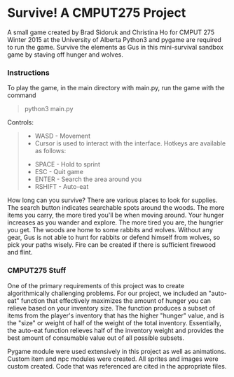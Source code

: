 # Survive! A CMPUT275 Project
A small game created by Brad Sidoruk and Christina Ho for CMPUT 275 Winter 2015 at the University of Alberta 
Python3 and pygame are required to run the game. Survive the elements as Gus in this mini-survival sandbox game by staving off hunger and wolves.

### Instructions
To play the game, in the main directory with main.py, run the game with the command
> python3 main.py

Controls:
>   * WASD    - Movement
>   * Cursor is used to interact with the interface. Hotkeys are available as follows:
>   - SPACE   - Hold to sprint
>   - ESC     - Quit game
>   - ENTER   - Search the area around you
>   - RSHIFT  - Auto-eat
    

How long can you survive? There are various places to look for supplies. The search button indicates searchable spots around the woods. The more items you carry, the more tired you'll be when moving around.
Your hunger increases as you wander and explore. The more tired you are, the hungrier you get. 
The woods are home to some rabbits and wolves. Without any gear, Gus is not able to hunt for rabbits or defend himself from wolves, so pick your paths wisely.
Fire can be created if there is sufficient firewood and flint.

### CMPUT275 Stuff
One of the primary requirements of this project was to create algorithmically challenging problems. For our project, we included an "auto-eat" function that effectively maximizes the amount of hunger you can relieve based on your inventory size. The function produces a subset of items from the player's inventory that has the higher "hunger" value, and is the "size" or weight of half of the weight of the total inventory. Essentially, the auto-eat function relieves half of the inventory weight and provides the best amount of consumable value out of all possible subsets.

Pygame module were used extensively in this project as well as animations. Custom item and npc modules were created. All sprites and images were custom created. Code that was referenced are cited in the appropriate files.
